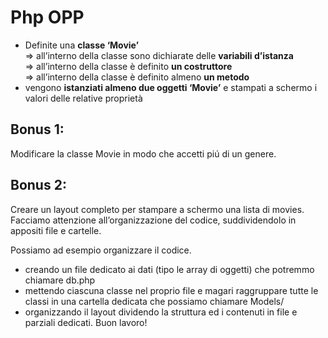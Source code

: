 # Php OPP

- Definite una **classe ‘Movie’**  
=> all’interno della classe sono dichiarate delle **variabili d’istanza**  
=> all’interno della classe è definito **un costruttore**  
=> all’interno della classe è definito almeno **un metodo**  
- vengono **istanziati almeno due oggetti ‘Movie’** e stampati a schermo i valori delle relative proprietà
## Bonus 1:
Modificare la classe Movie in modo che accetti piú di un genere.
## Bonus 2:
Creare un layout completo per stampare a schermo una lista di movies.
Facciamo attenzione all’organizzazione del codice, suddividendolo in appositi file e cartelle.

Possiamo ad esempio organizzare il codice.

- creando un file dedicato ai dati (tipo le array di oggetti) che potremmo chiamare db.php
- mettendo ciascuna classe nel proprio file e magari raggruppare tutte le classi in una cartella dedicata che possiamo chiamare Models/
- organizzando il layout dividendo la struttura ed i contenuti in file e parziali dedicati.
Buon lavoro!